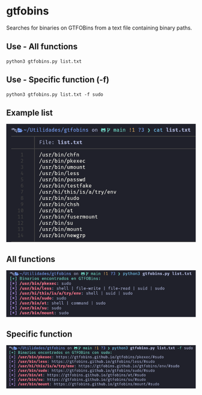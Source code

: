 # gtfobins
Searches for binaries on GTFOBins from a text file containing binary paths.

## Use - All functions
```
python3 gtfobins.py list.txt
```

## Use - Specific function (-f)
```
python3 gtfobins.py list.txt -f sudo
```

## Example list
![List](List.png)

## All functions
![Example](Ex1.png)

## Specific function
![Example2](Ex2.png)
